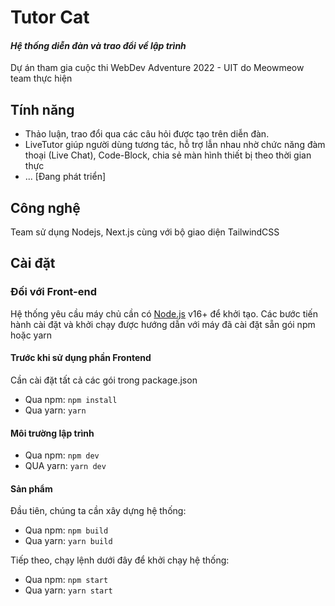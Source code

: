 # Tutor Cat
#### _Hệ thống diễn đàn và trao đổi về lập trình_
Dự án tham gia cuộc thi WebDev Adventure 2022 - UIT do Meowmeow team thực hiện

## Tính năng
- Thảo luận, trao đổi qua các câu hỏi được tạo trên diễn đàn.
- LiveTutor giúp người dùng tương tác, hỗ trợ lẫn nhau nhờ chức năng đàm thoại (Live Chat), Code-Block, chia sẻ màn hình thiết bị theo thời gian thực
- ... [Đang phát triển]

## Công nghệ
Team sử dụng Nodejs, Next.js cùng với bộ giao diện TailwindCSS

## Cài đặt
### Đối với Front-end
Hệ thống yêu cầu máy chủ cần có [Node.js](https://nodejs.org/) v16+ để khởi tạo.
Các bước tiến hành cài đặt và khởi chạy được hướng dẫn với máy đã cài đặt sẵn gói npm hoặc yarn
#### Trước khi sử dụng phần Frontend
Cần cài đặt tất cả các gói trong package.json
- Qua npm:  ``npm install``
- Qua yarn: ``yarn``
#### Môi trường lập trình
- Qua npm: ``npm dev``
- QUA yarn: ``yarn dev``
#### Sản phẩm
Đầu tiên, chúng ta cần xây dựng hệ thống:
- Qua npm: ``npm build``
- Qua yarn: ``yarn build``

Tiếp theo, chạy lệnh dưới đây để khởi chạy hệ thống:
- Qua npm: ``npm start``
- Qua yarn: ``yarn start``
